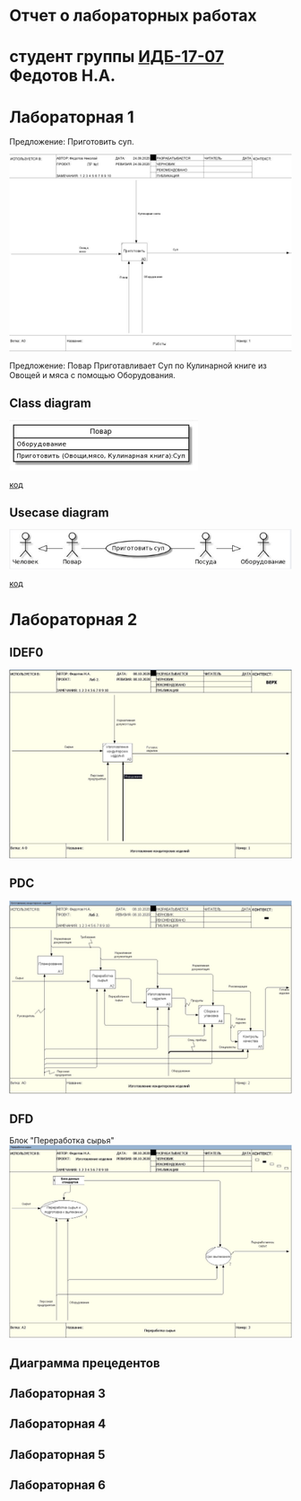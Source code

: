 # Отчет о лабораторных работах
# студент группы [ИДБ-17-07](https://github.com/stankin/design-part-1/wiki/list-id..) Федотов Н.А.

# Лабораторная 1

Предложение: Приготовить суп.

![none](https://github.com/FedNickS/fedotov.github.io/blob/master/%D0%9B%D0%B0%D0%B1%201/%D0%9B%D1%801.JPG)

Предложение: Повар Приготавливает Суп по Кулинарной книге из Овощей и мяса с помощью Оборудования.

## Class diagram
![none](https://github.com/FedNickS/fedotov.github.io/blob/master/%D0%9B%D0%B0%D0%B1%201/%D0%A1%D0%BD%D0%B8%D0%BC%D0%BE%D0%BA.JPG)

[код](https://github.com/FedNickS/fedotov.github.io/blob/master/%D0%9B%D0%B0%D0%B1%201/UML.txt)

## Usecase diagram

![none](https://github.com/FedNickS/fedotov.github.io/blob/master/%D0%9B%D0%B0%D0%B1%201/%D0%A1%D0%BD%D0%B8%D0%BC%D0%BE%D0%BA2.JPG)

[код](https://github.com/FedNickS/fedotov.github.io/blob/master/%D0%9B%D0%B0%D0%B1%201/UML2.txt)
# Лабораторная 2
## IDEF0
![none](https://github.com/FedNickS/fedotov.github.io/blob/master/%D0%9B%D0%B0%D0%B1%202/%D0%BB%D1%802.JPG)

## PDC
![none](https://github.com/FedNickS/fedotov.github.io/blob/master/%D0%9B%D0%B0%D0%B1%202/%D0%9B%D1%802_1.JPG)

## DFD

Блок "Переработка сырья"
![none](https://github.com/FedNickS/fedotov.github.io/blob/master/%D0%9B%D0%B0%D0%B1%202/%D0%9B%D0%A02_3.JPG)
## Диаграмма прецедентов




## Лабораторная 3

## Лабораторная 4

## Лабораторная 5

## Лабораторная 6
